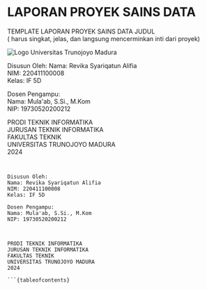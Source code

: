 # LAPORAN PROYEK SAINS DATA

TEMPLATE LAPORAN PROYEK SAINS DATA
JUDUL  
( harus singkat, jelas, dan langsung mencerminkan inti dari proyek)

![Logo Universitas Trunojoyo Madura](./logo2.png)

Disusun Oleh:
Nama: Revika Syariqatun Alifia  
NIM: 220411100008  
Kelas: IF 5D  

Dosen Pengampu:  
Nama: Mula'ab, S.Si., M.Kom  
NIP: 19730520200212  

PRODI TEKNIK INFORMATIKA  
JURUSAN TEKNIK INFORMATIKA  
FAKULTAS TEKNIK  
UNIVERSITAS TRUNOJOYO MADURA  
2024

```{tableofcontents}
 

Disusun Oleh:
Nama: Revika Syariqatun Alifia
NIM: 220411100008
Kelas: IF 5D

Dosen Pengampu:
Nama: Mula'ab, S.Si., M.Kom
NIP: 19730520200212



PRODI TEKNIK INFORMATIKA
JURUSAN TEKNIK INFORMATIKA
FAKULTAS TEKNIK
UNIVERSITAS TRUNOJOYO MADURA
2024

```{tableofcontents}
```

